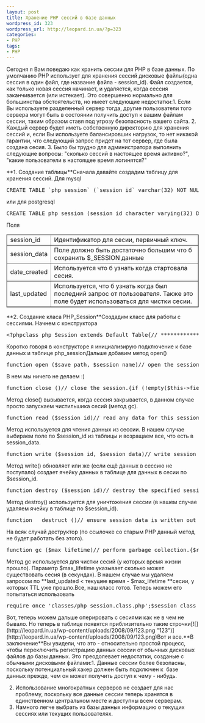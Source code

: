 ```yaml
---
layout: post
title: Хранение PHP сесcий в базе данных
wordpress_id: 323
wordpress_url: http://leopard.in.ua/?p=323
categories:
- PHP
tags:
- PHP
---
```

Сегодня я Вам поведаю как хранить сесcии для PHP в базе данных. По умолчанию PHP использует для хранения сессий дисковые файлы(одна сессия в один файл, где название файла - session_id). Файл создается, как только новая сессия начинает, и удаляется, когда сессия заканчивается (или истекает). Это совершенно нормально для большинства обстоятельств, но имеет следующие недостатки:1. Если Вы используете разделенный сервер тогда, другие пользователи того сервера могут быть в состоянии получить доступ к вашим файлам сессии, таким образом ставя под угрозу безопасность вашего сайта.
2. Каждый сервер будет иметь собственную директорию для хранения сесcий и, если Вы используете балансировшик нагрузок, то нет никакой гарантии, что следующий запрос придет на тот сервер, где была создана сесия.
3. Было бы трудно для администратора выполнить следующие вопросы: "сколько сессий в настоящее время активно?", "какие пользователи в настоящее время логинятся?"
<!--more-->**1. Создание таблицы**Сначала давайте создадим таблицу для хранения сеcсий. Для mysql<pre lang="sql">CREATE TABLE `php_session` (`session_id` varchar(32) NOT NULL default '',`date_created` datetime NOT NULL default '0000-00-00 00:00:00',`last_updated` datetime NOT NULL default '0000-00-00 00:00:00',`session_data` longtext,PRIMARY KEY  (`session_id`),KEY `last_updated` (`last_updated`)) ENGINE=MyISAM</pre>или для postgresql<pre lang="sql">CREATE TABLE php_session (session_id character varying(32) DEFAULT ''::character varying NOT NULL,date_created timestamp with time zone NOT NULL,last_updated timestamp with time zone NOT NULL,session_data text);ALTER TABLE ONLY php_sessionADD CONSTRAINT php_session_pkey PRIMARY KEY (session_id);</pre>Поля<table border="1" cellspacing="0" cellpadding="0" width="100%"><tbody><tr><td>session_id</td><td>Идентификатор для сесии, первичный ключ.</td></tr><tr><td>session_data</td><td>Поле должно быть достаточно большим что б сохранить $_SESSION данные</td></tr><tr><td>date_created</td><td>Используется что б узнать когда стартовала сесия.</td></tr><tr><td>last_updated</td><td>Используется, что б узнать когда был последний запрос от пользователя. Также это поле будет использоваться для чистки сесии.</td></tr></tbody></table>**2. Создание класа PHP_Session**Создадим класс для работы с сесcиями. Начнем с конструктора<pre lang="php">&lt;?phpclass php_Session extends Default_Table{// ****************************************************************************// class constructor// ****************************************************************************function __construct (){// save directory name of current script$this-&gt;dirname   = dirname(__file__);$this-&gt;dbname    = 'audit';$this-&gt;tablename = 'php_session';} // php_Session</pre>Коротко говоря в конструкторе я инициализирую подключение к базе данных и таблице php_sessionДальше добавим метод open()<pre lang="php">function open ($save_path, $session_name)// open the session.{// do nothingreturn TRUE;} // open</pre>В нем мы ничего не делаем :)<pre lang="php">function close ()// close the session.{if (!empty($this-&gt;fieldarray)) {// perform garbage collection$result = $this-&gt;gc(ini_get('session.gc_maxlifetime'));return $result;} // ifreturn FALSE;} // close</pre>Метод close() вызывается, когда сесcия закрывается, в данном случае просто запускаем чистильшика сесий (метод gc).<pre lang="php">function read ($session_id)// read any data for this session.{$fieldarray = $this-&gt;_dml_getData("session_id='" .addslashes($session_id) ."'");if (isset($fieldarray[0]['session_data'])) {$this-&gt;fieldarray = $fieldarray[0];$this-&gt;fieldarray['session_data'] = '';return $fieldarray[0]['session_data'];} else {return '';  // return an empty string} // if} // read</pre>Метод используется для чтения данных из сесcии. В нашем случае выбираем поле по $session_id из таблицы и возращаем все, что есть в session_data.<pre lang="php">function write ($session_id, $session_data)// write session data to the database.{if (!empty($this-&gt;fieldarray)) {if ($this-&gt;fieldarray['session_id'] != $session_id) {// user is starting a new session with previous data$this-&gt;fieldarray = array();} // if} // ifif (empty($this-&gt;fieldarray)) {// create new record$array['session_id']   = $session_id;$array['date_created'] = getTimeStamp();$array['last_updated'] = getTimeStamp();$array['session_data'] = addslashes($session_data);$this-&gt;_dml_insertRecord($array);} else {// update existing record$array['last_updated'] = getTimeStamp();$array['session_data'] = addslashes($session_data);$this-&gt;_dml_updateRecord($array, $this-&gt;fieldarray);} // ifreturn TRUE;} // write</pre>Метод write() обновляет или же (если ещё данных в сеcсию не поступало) создает ячейку данных в таблице для данных в сесии по $session_id.<pre lang="php">function destroy ($session_id)// destroy the specified session.{$fieldarray['session_id'] = $session_id;$this-&gt;_dml_deleteRecord($fieldarray);return TRUE;} // destroy</pre>Метод destroy() используется для уничтожения сеcсии (в нашем случае удаляем ячейку в таблице по $session_id).<pre lang="php">function __destruct ()// ensure session data is written out before classes are destroyed// (see http://bugs.php.net/bug.php?id=33772 for details){@session_write_close();} // __destruct</pre>На всяк случай деструктор (по ссылочке со старым PHP данный метод не будет работать без этого).<pre lang="php">function gc ($max_lifetime)// perform garbage collection.{$real_now = date('Y-m-d H:i:s');$dt1 = strtotime("$real_now -$max_lifetime seconds");$dt2 = date('Y-m-d H:i:s', $dt1);$count = $this-&gt;_dml_deleteSelection("last_updated &lt; '$dt2'");return TRUE;} // gc</pre>Метод gc используется для чистки сесий (у которых время жизни прошло). Параметр $max_lifetime указывает сколько может существовать сесия (в секундах). В нашем случае мы удаляем запросом по **last_updated &lt; текушее время - $max_lifetime **сесии, у которых TTL уже прошло.Все, наш класс готов. Теперь можем его попытаться использовать<pre lang="php">require_once 'classes/php_session.class.php';$session_class = new php_Session;session_set_save_handler(array(&amp;$session_class, 'open'),array(&$session_class, 'close'),array(&$session_class, 'read'),array(&$session_class, 'write'),array(&$session_class, 'destroy'),array(&$session_class, 'gc'));</pre>Вот, теперь можем дальше оперировать с сесиями как не в чем не бывало. Но теперь в таблице появятся приблизительно такие строчки[![](http://leopard.in.ua/wp-content/uploads/2008/09/123.png "123")](http://leopard.in.ua/wp-content/uploads/2008/09/123.png)Вот и все.**В заключение**Вы увидели, что это - относительно простой процесс, чтобы переключить регистрацию данных сессии от обычных дисковых файлов до базы данных. Это преодолевает недостатки, созданые с обычными дисковыми файлами:1.  Данные сессии более безопасны, поскольку потенциальный хакер должен быть подключен к  базе данных прежде, чем он может получить доступ к чему - нибудь.
2. Использование многократных серверов не создает для нас проблему, поскольку все данные сессии теперь хранятся в единственном центральном месте и доступны всем серверам.
3. Намного легче выбрать из базы данных информацию о текущих сессиях или текущих пользователях.
